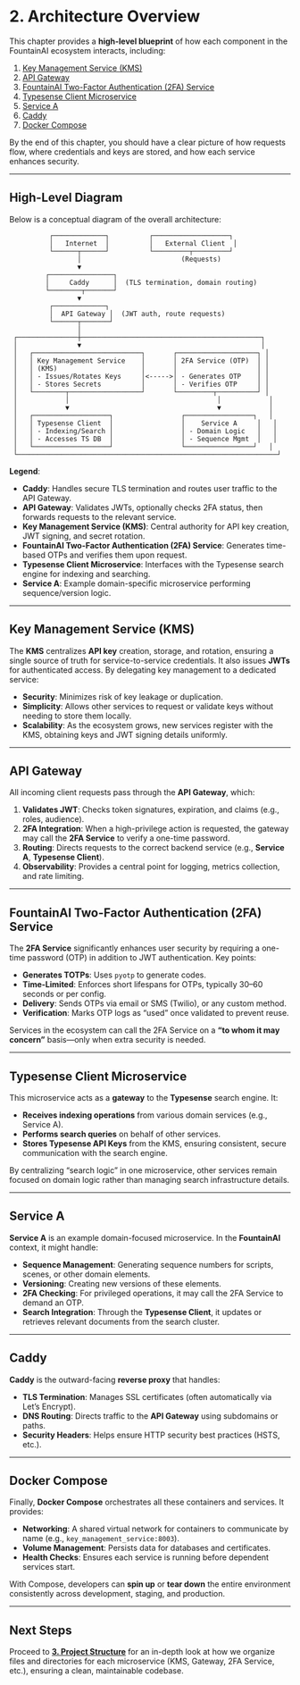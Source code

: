 
# 2. Architecture Overview

This chapter provides a **high-level blueprint** of how each component in the FountainAI ecosystem interacts, including:

1. [Key Management Service (KMS)](#key-management-service-kms)  
2. [API Gateway](#api-gateway)  
3. [FountainAI Two-Factor Authentication (2FA) Service](#fountainai-two-factor-authentication-2fa-service)  
4. [Typesense Client Microservice](#typesense-client-microservice)  
5. [Service A](#service-a)  
6. [Caddy](#caddy)  
7. [Docker Compose](#docker-compose)  

By the end of this chapter, you should have a clear picture of how requests flow, where credentials and keys are stored, and how each service enhances security.

---

## High-Level Diagram

Below is a conceptual diagram of the overall architecture:

```
          ┌─────────────┐          ┌───────────────────┐
          │   Internet  │          │   External Client  │
          └──────┬──────┘          └─────────┬─────────┘
                 │                         (Requests)
                 ▼
         ┌────────────────┐
         │     Caddy      │  (TLS termination, domain routing)
         └────────┬───────┘
                 ▼
          ┌─────────────┐
          │  API Gateway │  (JWT auth, route requests)
          └──────┬───────┘
                 │
 ┌───────────────┼─────────────────────────────────────────────┐
 │               ▼                                             │
 │   ┌───────────────────────────┐       ┌────────────────────┐ │
 │   │ Key Management Service    │       │ 2FA Service (OTP)  │ │
 │   │ (KMS)                     │       │                    │ │
 │   │ - Issues/Rotates Keys     │<----->│ - Generates OTP    │ │
 │   │ - Stores Secrets          │       │ - Verifies OTP     │ │
 │   └────────┬──────────────────┘       └─────────┬──────────┘ │
 │            │                                     │            │
 │            ▼                                     ▼            │
 │   ┌───────────────────┐                 ┌─────────────────┐   │
 │   │ Typesense Client  │                 │    Service A     │   │
 │   │ - Indexing/Search │                 │ - Domain Logic   │   │
 │   │ - Accesses TS DB  │                 │ - Sequence Mgmt  │   │
 │   └───────────────────┘                 └─────────────────┘   │
 └─────────────────────────────────────────────────────────────────┘
```

**Legend**:  
- **Caddy**: Handles secure TLS termination and routes user traffic to the API Gateway.  
- **API Gateway**: Validates JWTs, optionally checks 2FA status, then forwards requests to the relevant service.  
- **Key Management Service (KMS)**: Central authority for API key creation, JWT signing, and secret rotation.  
- **FountainAI Two-Factor Authentication (2FA) Service**: Generates time-based OTPs and verifies them upon request.  
- **Typesense Client Microservice**: Interfaces with the Typesense search engine for indexing and searching.  
- **Service A**: Example domain-specific microservice performing sequence/version logic.  

---

## Key Management Service (KMS)

The **KMS** centralizes **API key** creation, storage, and rotation, ensuring a single source of truth for service-to-service credentials. It also issues **JWTs** for authenticated access. By delegating key management to a dedicated service:

- **Security**: Minimizes risk of key leakage or duplication.  
- **Simplicity**: Allows other services to request or validate keys without needing to store them locally.  
- **Scalability**: As the ecosystem grows, new services register with the KMS, obtaining keys and JWT signing details uniformly.

---

## API Gateway

All incoming client requests pass through the **API Gateway**, which:

1. **Validates JWT**: Checks token signatures, expiration, and claims (e.g., roles, audience).  
2. **2FA Integration**: When a high-privilege action is requested, the gateway may call the **2FA Service** to verify a one-time password.  
3. **Routing**: Directs requests to the correct backend service (e.g., **Service A**, **Typesense Client**).  
4. **Observability**: Provides a central point for logging, metrics collection, and rate limiting.

---

## FountainAI Two-Factor Authentication (2FA) Service

The **2FA Service** significantly enhances user security by requiring a one-time password (OTP) in addition to JWT authentication. Key points:

- **Generates TOTPs**: Uses `pyotp` to generate codes.  
- **Time-Limited**: Enforces short lifespans for OTPs, typically 30–60 seconds or per config.  
- **Delivery**: Sends OTPs via email or SMS (Twilio), or any custom method.  
- **Verification**: Marks OTP logs as “used” once validated to prevent reuse.

Services in the ecosystem can call the 2FA Service on a **“to whom it may concern”** basis—only when extra security is needed.

---

## Typesense Client Microservice

This microservice acts as a **gateway** to the **Typesense** search engine. It:

- **Receives indexing operations** from various domain services (e.g., Service A).  
- **Performs search queries** on behalf of other services.  
- **Stores Typesense API Keys** from the KMS, ensuring consistent, secure communication with the search engine.

By centralizing “search logic” in one microservice, other services remain focused on domain logic rather than managing search infrastructure details.

---

## Service A

**Service A** is an example domain-focused microservice. In the **FountainAI** context, it might handle:

- **Sequence Management**: Generating sequence numbers for scripts, scenes, or other domain elements.  
- **Versioning**: Creating new versions of these elements.  
- **2FA Checking**: For privileged operations, it may call the 2FA Service to demand an OTP.  
- **Search Integration**: Through the **Typesense Client**, it updates or retrieves relevant documents from the search cluster.

---

## Caddy

**Caddy** is the outward-facing **reverse proxy** that handles:

- **TLS Termination**: Manages SSL certificates (often automatically via Let’s Encrypt).  
- **DNS Routing**: Directs traffic to the **API Gateway** using subdomains or paths.  
- **Security Headers**: Helps ensure HTTP security best practices (HSTS, etc.).

---

## Docker Compose

Finally, **Docker Compose** orchestrates all these containers and services. It provides:

- **Networking**: A shared virtual network for containers to communicate by name (e.g., `key_management_service:8003`).  
- **Volume Management**: Persists data for databases and certificates.  
- **Health Checks**: Ensures each service is running before dependent services start.

With Compose, developers can **spin up** or **tear down** the entire environment consistently across development, staging, and production.

---

## Next Steps

Proceed to **[3. Project Structure](./03_project_structure.md)** for an in-depth look at how we organize files and directories for each microservice (KMS, Gateway, 2FA Service, etc.), ensuring a clean, maintainable codebase.
